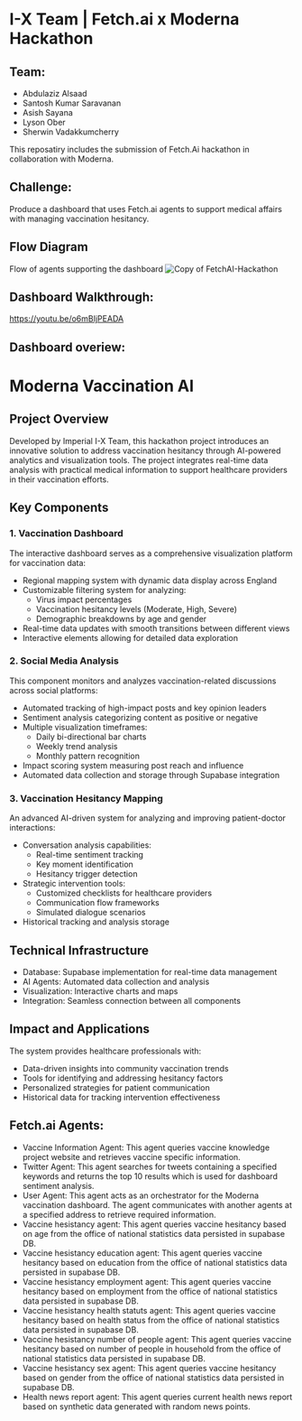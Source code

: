# I-X Team | Fetch.ai x Moderna Hackathon

## Team:
- Abdulaziz Alsaad
- Santosh Kumar Saravanan
- Asish Sayana
- Lyson Ober
- Sherwin Vadakkumcherry

This reposatiry includes the submission of Fetch.Ai hackathon in collaboration with Moderna. 

## Challenge: 
Produce a dashboard that uses Fetch.ai agents to support medical affairs with managing vaccination hesitancy.

## Flow Diagram
Flow of agents supporting the dashboard
![Copy of FetchAI-Hackathon](https://github.com/user-attachments/assets/95db1518-0e7d-433e-9442-0a07ecebaf52)

## Dashboard Walkthrough:
https://youtu.be/o6mBIjPEADA

## Dashboard overiew:
# Moderna Vaccination AI
## Project Overview
Developed by Imperial I-X Team, this hackathon project introduces an innovative solution to address vaccination hesitancy through AI-powered analytics and visualization tools. The project integrates real-time data analysis with practical medical information to support healthcare providers in their vaccination efforts.
 
## Key Components
 
### 1. Vaccination Dashboard
The interactive dashboard serves as a comprehensive visualization platform for vaccination data:
* Regional mapping system with dynamic data display across England
* Customizable filtering system for analyzing:
  - Virus impact percentages
  - Vaccination hesitancy levels (Moderate, High, Severe)
  - Demographic breakdowns by age and gender
* Real-time data updates with smooth transitions between different views
* Interactive elements allowing for detailed data exploration
 
### 2. Social Media Analysis
This component monitors and analyzes vaccination-related discussions across social platforms:
* Automated tracking of high-impact posts and key opinion leaders
* Sentiment analysis categorizing content as positive or negative
* Multiple visualization timeframes:
  - Daily bi-directional bar charts
  - Weekly trend analysis
  - Monthly pattern recognition
* Impact scoring system measuring post reach and influence
* Automated data collection and storage through Supabase integration
 
### 3. Vaccination Hesitancy Mapping
An advanced AI-driven system for analyzing and improving patient-doctor interactions:
* Conversation analysis capabilities:
  - Real-time sentiment tracking
  - Key moment identification
  - Hesitancy trigger detection
* Strategic intervention tools:
  - Customized checklists for healthcare providers
  - Communication flow frameworks
  - Simulated dialogue scenarios
* Historical tracking and analysis storage
 
## Technical Infrastructure
* Database: Supabase implementation for real-time data management
* AI Agents: Automated data collection and analysis
* Visualization: Interactive charts and maps
* Integration: Seamless connection between all components
 
## Impact and Applications
The system provides healthcare professionals with:
* Data-driven insights into community vaccination trends
* Tools for identifying and addressing hesitancy factors
* Personalized strategies for patient communication
* Historical data for tracking intervention effectiveness
 




## Fetch.ai Agents: 

- Vaccine Information Agent: This agent queries vaccine knowledge project website and retrieves vaccine specific information.
- Twitter Agent: This agent searches for tweets containing a specified keywords and returns the top 10 results which is used for dashboard sentiment analysis.
- User Agent: This agent acts as an orchestrator for the Moderna vaccination dashboard. The agent communicates with another agents at a specified address to retrieve required information.
- Vaccine hesistancy  agent: This agent queries vaccine hesitancy based on age from the office of national statistics data persisted in supabase DB.
- Vaccine hesistancy education agent: This agent queries vaccine hesitancy based on education from the office of national statistics data persisted in supabase DB.
- Vaccine hesistancy employment agent: This agent queries vaccine hesitancy based on employment from the office of national statistics data persisted in supabase DB.
- Vaccine hesistancy health statuts agent: This agent queries vaccine hesitancy based on health status from the office of national statistics data persisted in supabase DB.
- Vaccine hesistancy number of people agent: This agent queries vaccine hesitancy based on number of people in household from the office of national statistics data persisted in supabase DB.
- Vaccine hesistancy sex agent: This agent queries vaccine hesitancy based on gender from the office of national statistics data persisted in supabase DB.
- Health news report agent: This agent queries current health news report based on synthetic data generated with random news points.
